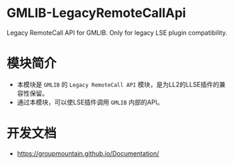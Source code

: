 # GMLIB-LegacyRemoteCallApi
Legacy RemoteCall API for GMLIB. Only for legacy LSE plugin compatibility.

# 模块简介
- 本模块是 `GMLIB` 的 `Legacy RemoteCall API` 模块，是为LL2的LLSE插件的兼容性保留。
- 通过本模块，可以使LSE插件调用 `GMLIB` 内部的API。

# 开发文档
- https://groupmountain.github.io/Documentation/

